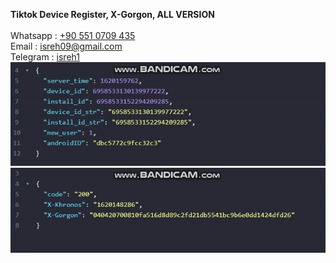 <b>Tiktok Device Register, X-Gorgon, ALL VERSION</b><br/><br/>
Whatsapp : <a href="https://wa.me/905510709435">+90 551 0709 435</a></br>
Email : isreh09@gmail.com</br>
Telegram : <a href="https://t.me/isreh1">isreh1</a></br>
<img src="device-register.gif"/>
<img src="x-gorgon.gif"/>
